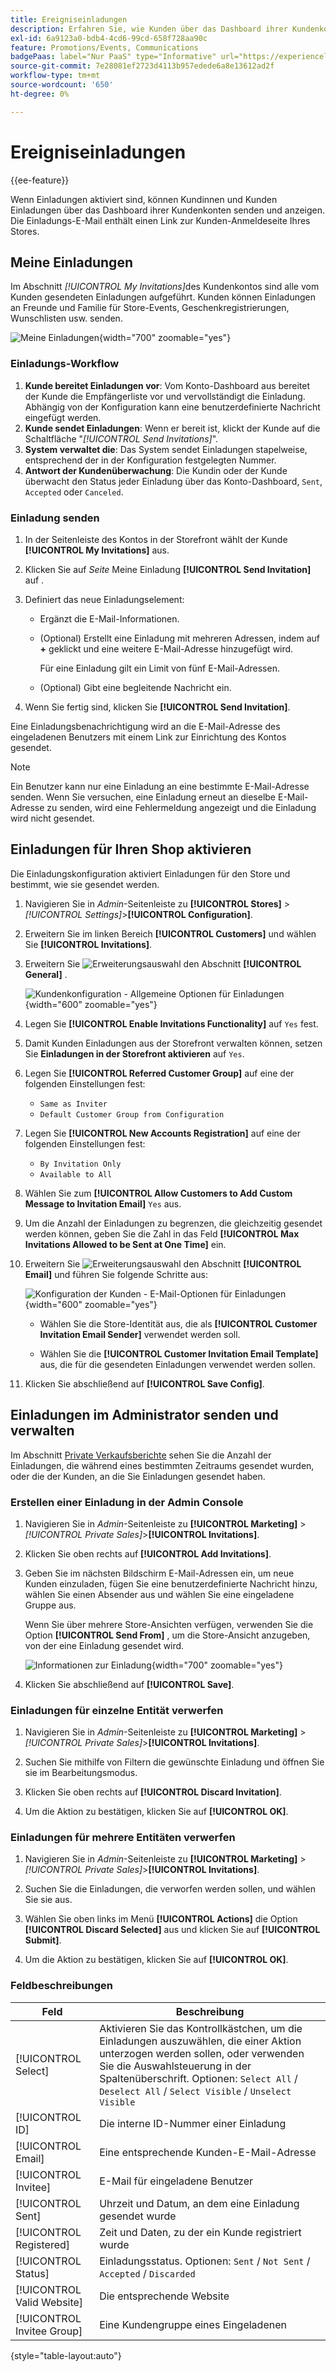 ```yaml
---
title: Ereigniseinladungen
description: Erfahren Sie, wie Kunden über das Dashboard ihrer Kundenkonten Einladungen zu Veranstaltungen und privaten Verkäufen senden und anzeigen können.
exl-id: 6a9123a0-bdb4-4cd6-99cd-658f728aa90c
feature: Promotions/Events, Communications
badgePaas: label="Nur PaaS" type="Informative" url="https://experienceleague.adobe.com/de/docs/commerce/user-guides/product-solutions" tooltip="Gilt nur für Adobe Commerce in Cloud-Projekten (von Adobe verwaltete PaaS-Infrastruktur) und lokale Projekte."
source-git-commit: 7e28081ef2723d4113b957edede6a8e13612ad2f
workflow-type: tm+mt
source-wordcount: '650'
ht-degree: 0%

---
```


# Ereigniseinladungen

{{ee-feature}}

Wenn Einladungen aktiviert sind, können Kundinnen und Kunden Einladungen über das Dashboard ihrer Kundenkonten senden und anzeigen. Die Einladungs-E-Mail enthält einen Link zur Kunden-Anmeldeseite Ihres Stores.

## Meine Einladungen

Im Abschnitt _[!UICONTROL My Invitations]_&#x200B;des Kundenkontos sind alle vom Kunden gesendeten Einladungen aufgeführt. Kunden können Einladungen an Freunde und Familie für Store-Events, Geschenkregistrierungen, Wunschlisten usw. senden.

![Meine Einladungen](./assets/account-dashboard-my-invitations.png){width="700" zoomable="yes"}

### Einladungs-Workflow

1. **Kunde bereitet Einladungen vor**: Vom Konto-Dashboard aus bereitet der Kunde die Empfängerliste vor und vervollständigt die Einladung. Abhängig von der Konfiguration kann eine benutzerdefinierte Nachricht eingefügt werden.
1. **Kunde sendet Einladungen**: Wenn er bereit ist, klickt der Kunde auf die Schaltfläche &quot;_[!UICONTROL Send Invitations]_&quot;.
1. **System verwaltet die**: Das System sendet Einladungen stapelweise, entsprechend der in der Konfiguration festgelegten Nummer.
1. **Antwort der Kundenüberwachung**: Die Kundin oder der Kunde überwacht den Status jeder Einladung über das Konto-Dashboard, `Sent`, `Accepted` oder `Canceled`.

### Einladung senden

1. In der Seitenleiste des Kontos in der Storefront wählt der Kunde **[!UICONTROL My Invitations]** aus.

1. Klicken Sie auf _Seite_ Meine Einladung **[!UICONTROL Send Invitation]** auf .

1. Definiert das neue Einladungselement:

   - Ergänzt die E-Mail-Informationen.

   - (Optional) Erstellt eine Einladung mit mehreren Adressen, indem auf **+** geklickt und eine weitere E-Mail-Adresse hinzugefügt wird.

     Für eine Einladung gilt ein Limit von fünf E-Mail-Adressen.

   - (Optional) Gibt eine begleitende Nachricht ein.

1. Wenn Sie fertig sind, klicken Sie **[!UICONTROL Send Invitation]**.

Eine Einladungsbenachrichtigung wird an die E-Mail-Adresse des eingeladenen Benutzers mit einem Link zur Einrichtung des Kontos gesendet.

>[!NOTE]
>
>Ein Benutzer kann nur eine Einladung an eine bestimmte E-Mail-Adresse senden. Wenn Sie versuchen, eine Einladung erneut an dieselbe E-Mail-Adresse zu senden, wird eine Fehlermeldung angezeigt und die Einladung wird nicht gesendet.

## Einladungen für Ihren Shop aktivieren

Die Einladungskonfiguration aktiviert Einladungen für den Store und bestimmt, wie sie gesendet werden.

1. Navigieren Sie in _Admin_-Seitenleiste zu **[!UICONTROL Stores]** > _[!UICONTROL Settings]_>**[!UICONTROL Configuration]**.

1. Erweitern Sie im linken Bereich **[!UICONTROL Customers]** und wählen Sie **[!UICONTROL Invitations]**.

1. Erweitern Sie ![Erweiterungsauswahl](../assets/icon-display-expand.png) den Abschnitt **[!UICONTROL General]** .

   ![Kundenkonfiguration - Allgemeine Optionen für Einladungen](../configuration-reference/customers/assets/invitations-general.png){width="600" zoomable="yes"}

1. Legen Sie **[!UICONTROL Enable Invitations Functionality]** auf `Yes` fest.

1. Damit Kunden Einladungen aus der Storefront verwalten können, setzen Sie **Einladungen in der Storefront aktivieren** auf `Yes`.

1. Legen Sie **[!UICONTROL Referred Customer Group]** auf eine der folgenden Einstellungen fest:

   - `Same as Inviter`
   - `Default Customer Group from Configuration`

1. Legen Sie **[!UICONTROL New Accounts Registration]** auf eine der folgenden Einstellungen fest:

   - `By Invitation Only`
   - `Available to All`

1. Wählen Sie zum **[!UICONTROL Allow Customers to Add Custom Message to Invitation Email]** `Yes` aus.

1. Um die Anzahl der Einladungen zu begrenzen, die gleichzeitig gesendet werden können, geben Sie die Zahl in das Feld **[!UICONTROL Max Invitations Allowed to be Sent at One Time]** ein.

1. Erweitern Sie ![Erweiterungsauswahl](../assets/icon-display-expand.png) den Abschnitt **[!UICONTROL Email]** und führen Sie folgende Schritte aus:

   ![Konfiguration der Kunden - E-Mail-Optionen für Einladungen](../configuration-reference/customers/assets/invitations-email.png){width="600" zoomable="yes"}

   - Wählen Sie die Store-Identität aus, die als **[!UICONTROL Customer Invitation Email Sender]** verwendet werden soll.

   - Wählen Sie die **[!UICONTROL Customer Invitation Email Template]** aus, die für die gesendeten Einladungen verwendet werden sollen.

1. Klicken Sie abschließend auf **[!UICONTROL Save Config]**.

## Einladungen im Administrator senden und verwalten

Im Abschnitt [Private Verkaufsberichte](../getting-started/private-sales-reports.md) sehen Sie die Anzahl der Einladungen, die während eines bestimmten Zeitraums gesendet wurden, oder die der Kunden, an die Sie Einladungen gesendet haben.

### Erstellen einer Einladung in der Admin Console

1. Navigieren Sie in _Admin_-Seitenleiste zu **[!UICONTROL Marketing]** > _[!UICONTROL Private Sales]_>**[!UICONTROL Invitations]**.

1. Klicken Sie oben rechts auf **[!UICONTROL Add Invitations]**.

1. Geben Sie im nächsten Bildschirm E-Mail-Adressen ein, um neue Kunden einzuladen, fügen Sie eine benutzerdefinierte Nachricht hinzu, wählen Sie einen Absender aus und wählen Sie eine eingeladene Gruppe aus.

   Wenn Sie über mehrere Store-Ansichten verfügen, verwenden Sie die Option **[!UICONTROL Send From]** , um die Store-Ansicht anzugeben, von der eine Einladung gesendet wird.

   ![Informationen zur Einladung](./assets/create-invitation-page.png){width="700" zoomable="yes"}

1. Klicken Sie abschließend auf **[!UICONTROL Save]**.

### Einladungen für einzelne Entität verwerfen

1. Navigieren Sie in _Admin_-Seitenleiste zu **[!UICONTROL Marketing]** > _[!UICONTROL Private Sales]_>**[!UICONTROL Invitations]**.

1. Suchen Sie mithilfe von Filtern die gewünschte Einladung und öffnen Sie sie im Bearbeitungsmodus.

1. Klicken Sie oben rechts auf **[!UICONTROL Discard Invitation]**.

1. Um die Aktion zu bestätigen, klicken Sie auf **[!UICONTROL OK]**.

### Einladungen für mehrere Entitäten verwerfen

1. Navigieren Sie in _Admin_-Seitenleiste zu **[!UICONTROL Marketing]** > _[!UICONTROL Private Sales]_>**[!UICONTROL Invitations]**.

1. Suchen Sie die Einladungen, die verworfen werden sollen, und wählen Sie sie aus.

1. Wählen Sie oben links im Menü **[!UICONTROL Actions]** die Option **[!UICONTROL Discard Selected]** aus und klicken Sie auf **[!UICONTROL Submit]**.

1. Um die Aktion zu bestätigen, klicken Sie auf **[!UICONTROL OK]**.

### Feldbeschreibungen

| Feld | Beschreibung |
|--- |--- |
| [!UICONTROL Select] | Aktivieren Sie das Kontrollkästchen, um die Einladungen auszuwählen, die einer Aktion unterzogen werden sollen, oder verwenden Sie die Auswahlsteuerung in der Spaltenüberschrift. Optionen: `Select All` /` Deselect All` / `Select Visible` / `Unselect Visible` |
| [!UICONTROL ID] | Die interne ID-Nummer einer Einladung |
| [!UICONTROL Email] | Eine entsprechende Kunden-E-Mail-Adresse |
| [!UICONTROL Invitee] | E-Mail für eingeladene Benutzer |
| [!UICONTROL Sent] | Uhrzeit und Datum, an dem eine Einladung gesendet wurde |
| [!UICONTROL Registered] | Zeit und Daten, zu der ein Kunde registriert wurde |
| [!UICONTROL Status] | Einladungsstatus. Optionen: `Sent` / `Not Sent` / `Accepted` / `Discarded` |
| [!UICONTROL Valid Website] | Die entsprechende Website |
| [!UICONTROL Invitee Group] | Eine Kundengruppe eines Eingeladenen |

{style="table-layout:auto"}
